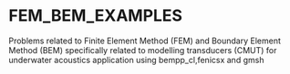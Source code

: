 # FEM_BEM_EXAMPLES
Problems related to Finite Element Method (FEM) and Boundary Element Method (BEM) specifically related to modelling transducers (CMUT) for underwater acoustics application using bempp_cl,fenicsx and gmsh
